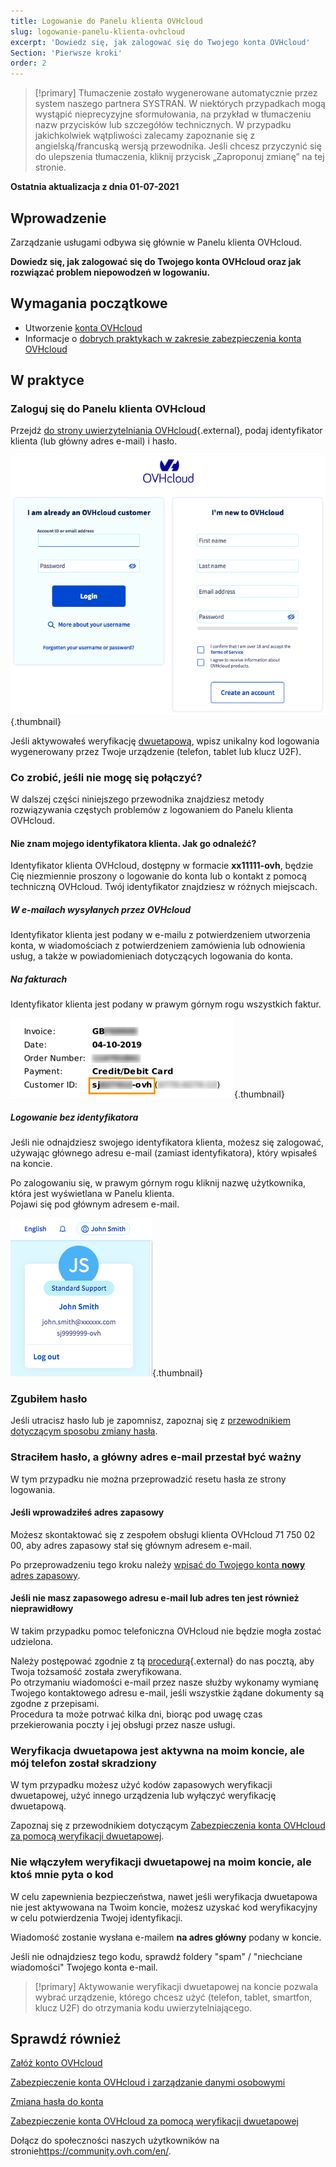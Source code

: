 ```yaml
---
title: Logowanie do Panelu klienta OVHcloud
slug: logowanie-panelu-klienta-ovhcloud
excerpt: 'Dowiedz się, jak zalogować się do Twojego konta OVHcloud'
Section: 'Pierwsze kroki'
order: 2
---
```


> [!primary]
> Tłumaczenie zostało wygenerowane automatycznie przez system naszego partnera SYSTRAN. W niektórych przypadkach mogą wystąpić nieprecyzyjne sformułowania, na przykład w tłumaczeniu nazw przycisków lub szczegółów technicznych. W przypadku jakichkolwiek wątpliwości zalecamy zapoznanie się z angielską/francuską wersją przewodnika. Jeśli chcesz przyczynić się do ulepszenia tłumaczenia, kliknij przycisk „Zaproponuj zmianę” na tej stronie.
>

**Ostatnia aktualizacja z dnia 01-07-2021**

## Wprowadzenie

Zarządzanie usługami odbywa się głównie w Panelu klienta OVHcloud.

**Dowiedz się, jak zalogować się do Twojego konta OVHcloud oraz jak rozwiązać problem niepowodzeń w logowaniu.**

## Wymagania początkowe

- Utworzenie [konta OVHcloud](https://docs.ovh.com/pl/customer/tworzenie-konta-ovhcloud/)
- Informacje o [dobrych praktykach w zakresie zabezpieczenia konta OVHcloud](https://docs.ovh.com/pl/customer/identyfikator_klienta/)

## W praktyce

### Zaloguj się do Panelu klienta OVHcloud

Przejdź [do strony uwierzytelniania OVHcloud](https://www.ovh.com/auth/?action=gotomanager&from=https://www.ovh.pl/&ovhSubsidiary=pl){.external}, podaj identyfikator klienta (lub główny adres e-mail) i hasło.

![identyfikator klienta](images/log-in.png){.thumbnail}

Jeśli aktywowałeś weryfikację [dwuetapową](https://docs.ovh.com/pl/customer/zabezpieczenie-konta-za-pomoca-2FA/), wpisz unikalny kod logowania wygenerowany przez Twoje urządzenie (telefon, tablet lub klucz U2F).

### Co zrobić, jeśli nie mogę się połączyć? <a name="login-failure"></a>

W dalszej części niniejszego przewodnika znajdziesz metody rozwiązywania częstych problemów z logowaniem do Panelu klienta OVHcloud.

#### Nie znam mojego identyfikatora klienta. Jak go odnaleźć?

Identyfikator klienta OVHcloud, dostępny w formacie **xx11111-ovh**, będzie Cię niezmiennie proszony o logowanie do konta lub o kontakt z pomocą techniczną OVHcloud. Twój identyfikator znajdziesz w różnych miejscach.

##### **W e-mailach wysyłanych przez OVHcloud**

Identyfikator klienta jest podany w e-mailu z potwierdzeniem utworzenia konta, w wiadomościach z potwierdzeniem zamówienia lub odnowienia usług, a także w powiadomieniach dotyczących logowania do konta.

##### **Na fakturach**

Identyfikator klienta jest podany w prawym górnym rogu wszystkich faktur.

![identyfikator klienta](images/nichandle01b.png){.thumbnail}

##### **Logowanie bez identyfikatora**

Jeśli nie odnajdziesz swojego identyfikatora klienta, możesz się zalogować, używając głównego adresu e-mail (zamiast identyfikatora), który wpisałeś na koncie.

Po zalogowaniu się, w prawym górnym rogu kliknij nazwę użytkownika, która jest wyświetlana w Panelu klienta.
<br>Pojawi się pod głównym adresem e-mail.

![identyfikator klienta](images/nic-handle.png){.thumbnail}

### Zgubiłem hasło

Jeśli utracisz hasło lub je zapomnisz, zapoznaj się z [przewodnikiem dotyczącym sposobu zmiany hasła](https://docs.ovh.com/pl/customer/zarzadzanie-haslem/#jesli-nie-znasz-swojego-aktualnego-hasla).

### Straciłem hasło, a główny adres e-mail przestał być ważny

W tym przypadku nie można przeprowadzić resetu hasła ze strony logowania.

#### Jeśli wprowadziłeś adres zapasowy

Możesz skontaktować się z zespołem obsługi klienta OVHcloud 71 750 02 00, aby adres zapasowy stał się głównym adresem e-mail.

Po przeprowadzeniu tego kroku należy [wpisać do Twojego konta **nowy** adres zapasowy](https://docs.ovh.com/pl/customer/identyfikator_klienta//#backup-email).

#### Jeśli nie masz zapasowego adresu e-mail lub adres ten jest również nieprawidłowy

W takim przypadku pomoc telefoniczna OVHcloud nie będzie mogła zostać udzielona.

Należy postępować zgodnie z tą [procedurą](https://www.ovh.pl/cgi-bin/pl/procedure/procedureChangeEmail.cgi){.external} do nas pocztą, aby Twoja tożsamość została zweryfikowana.
<br>Po otrzymaniu wiadomości e-mail przez nasze służby wykonamy wymianę Twojego kontaktowego adresu e-mail, jeśli wszystkie żądane dokumenty są zgodne z przepisami.
<br>Procedura ta może potrwać kilka dni, biorąc pod uwagę czas przekierowania poczty i jej obsługi przez nasze usługi.

### Weryfikacja dwuetapowa jest aktywna na moim koncie, ale mój telefon został skradziony

W tym przypadku możesz użyć kodów zapasowych weryfikacji dwuetapowej, użyć innego urządzenia lub wyłączyć weryfikację dwuetapową.

Zapoznaj się z przewodnikiem dotyczącym [Zabezpieczenia konta OVHcloud za pomocą weryfikacji dwuetapowej](https://docs.ovh.com/pl/customer/zabezpieczenie-konta-za-pomoca-2FA/#co-moge-zrobic-jesli-zgubie-jedno-z-moich-urzadzen-lub-tez-przestanie-ono-dzialac).

### Nie włączyłem weryfikacji dwuetapowej na moim koncie, ale ktoś mnie pyta o kod

W celu zapewnienia bezpieczeństwa, nawet jeśli weryfikacja dwuetapowa nie jest aktywowana na Twoim koncie, możesz uzyskać kod weryfikacyjny w celu potwierdzenia Twojej identyfikacji.

Wiadomość zostanie wysłana e-mailem **na adres główny** podany w koncie.

Jeśli nie odnajdziesz tego kodu, sprawdź foldery "spam" / "niechciane wiadomości" Twojego konta e-mail.

> [!primary]
> Aktywowanie weryfikacji dwuetapowej na koncie pozwala wybrać urządzenie, którego chcesz użyć (telefon, tablet, smartfon, klucz U2F) do otrzymania kodu uwierzytelniającego.
>

## Sprawdź również

[Załóż konto OVHcloud](https://docs.ovh.com/pl/customer/tworzenie-konta-ovhcloud/)

[Zabezpieczenie konta OVHcloud i zarządzanie danymi osobowymi](https://docs.ovh.com/pl/customer/identyfikator_klienta/)

[Zmiana hasła do konta](https://docs.ovh.com/pl/customer/zarzadzanie-haslem/)

[Zabezpieczenie konta OVHcloud za pomocą weryfikacji dwuetapowej](https://docs.ovh.com/pl/customer/zabezpieczenie-konta-za-pomoca-2FA/)

Dołącz do społeczności naszych użytkowników na stronie<https://community.ovh.com/en/>.